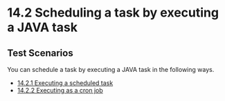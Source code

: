 # 14.2 Scheduling a task by executing a JAVA task

## Test Scenarios
You can schedule a task by executing a JAVA task in the following ways. 

- [14.2.1 Executing a scheduled task](14.2.1-scheduling-a-java-task-with-interval)
- [14.2.2 Executing as a cron job](14.2.2-executing-as-a-cron-job)
